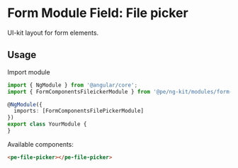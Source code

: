 # Form Module Field: File picker

UI-kit layout for form elements. 

## Usage

Import module

```typescript
import { NgModule } from '@angular/core';
import { FormComponentsFileickerModule } from '@pe/ng-kit/modules/form-components/file-picker';

@NgModule({
  imports: [FormComponentsFilePickerModule]
})
export class YourModule {
}
```

Available components:

```html
<pe-file-picker></pe-file-picker>
```
